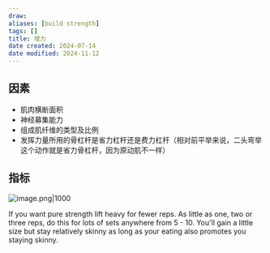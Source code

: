 ```yaml
---
draw:
aliases: [build strength]
tags: []
title: 增力
date created: 2024-07-14
date modified: 2024-11-12
---
```


## 因素

- 肌肉横断面积
- 神经募集能力
- 组成肌纤维的类型及比例
- 发挥力量所用的骨杠杆是省力杠杆还是费力杠杆（相对前平举来说，二头弯举这个动作就是省力骨杠杆，因为原动肌不一样）

## 指标

![image.png|1000](https://imagehosting4picgo.oss-cn-beijing.aliyuncs.com/imagehosting/fix-dir%2Fpicgo%2Fpicgo-clipboard-images%2F2024%2F07%2F27%2F16-45-47-341df5604baeb9263d061a4c7bfd217e-20240727164547-ed3c8d.png)

If you want pure strength lift heavy for fewer reps. As little as one, two or three reps, do this for lots of sets anywhere from 5 - 10. You'll gain a little size but stay relatively skinny as long as your eating also promotes you staying skinny.
